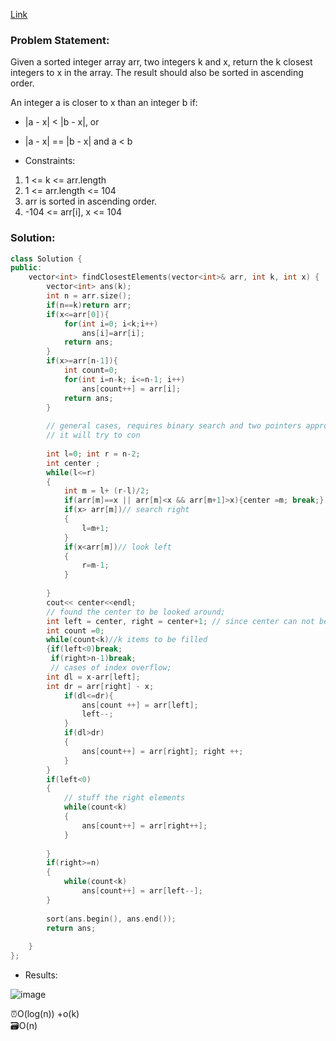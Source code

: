 [Link](https://leetcode.com/problems/find-k-closest-elements/)

### Problem Statement:  

Given a sorted integer array arr, two integers k and x, return the k closest integers to x in the array. The result should also be sorted in ascending order.

An integer a is closer to x than an integer b if:

- |a - x| < |b - x|, or   
- |a - x| == |b - x| and a < b   


- Constraints:  

1. 1 <= k <= arr.length
1. 1 <= arr.length <= 104
1. arr is sorted in ascending order.
1. -104 <= arr[i], x <= 104

### Solution:  

```cpp
class Solution {
public:
    vector<int> findClosestElements(vector<int>& arr, int k, int x) {
        vector<int> ans(k);
        int n = arr.size();
        if(n==k)return arr;
        if(x<=arr[0]){
            for(int i=0; i<k;i++)
                ans[i]=arr[i];
            return ans;
        }
        if(x>=arr[n-1]){
            int count=0;
            for(int i=n-k; i<=n-1; i++)
                ans[count++] = arr[i];
            return ans;
        }
        
        // general cases, requires binary search and two pointers approach
        // it will try to con
        
        int l=0; int r = n-2;
        int center ;
        while(l<=r)
        {
            int m = l+ (r-l)/2;
            if(arr[m]==x || arr[m]<x && arr[m+1]>x){center =m; break;}
            if(x> arr[m])// search right
            {
                l=m+1;
            }
            if(x<arr[m])// look left
            {
                r=m-1;
            }
            
        }
        cout<< center<<endl;
        // found the center to be looked around;
        int left = center, right = center+1; // since center can not be n-1, covered in special cases
        int count =0;
        while(count<k)//k items to be filled 
        {if(left<0)break;
         if(right>n-1)break; 
         // cases of index overflow;
        int dl = x-arr[left];
        int dr = arr[right] - x;
            if(dl<=dr){
                ans[count ++] = arr[left];
                left--;
            }
            if(dl>dr)
            {
                ans[count++] = arr[right]; right ++;
            }
        }
        if(left<0)
        {
            // stuff the right elements
            while(count<k)
            {
                ans[count++] = arr[right++];
            }
            
        }
        if(right>=n)
        {
            while(count<k)
                ans[count++] = arr[left--];
        }
        
        sort(ans.begin(), ans.end());
        return ans;
        
    }
};
```

- Results:  

![image](https://user-images.githubusercontent.com/64036955/175811274-42cd377d-547f-4e4d-bb1a-40e9652a6eb0.png)
 
 
 ⏰O(log(n)) +o(k)    
 🗃️O(n)   
 
 
 
